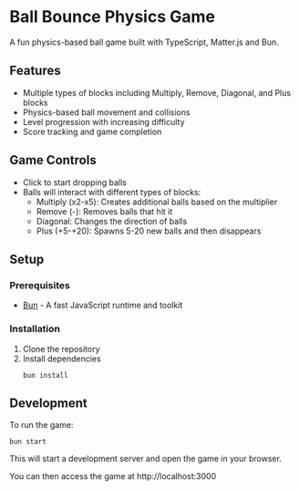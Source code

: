 # Ball Bounce Physics Game

A fun physics-based ball game built with TypeScript, Matter.js and Bun.

## Features

- Multiple types of blocks including Multiply, Remove, Diagonal, and Plus blocks
- Physics-based ball movement and collisions
- Level progression with increasing difficulty
- Score tracking and game completion

## Game Controls

- Click to start dropping balls
- Balls will interact with different types of blocks:
  - Multiply (x2-x5): Creates additional balls based on the multiplier
  - Remove (-): Removes balls that hit it
  - Diagonal: Changes the direction of balls
  - Plus (+5-+20): Spawns 5-20 new balls and then disappears

## Setup

### Prerequisites

- [Bun](https://bun.sh/) - A fast JavaScript runtime and toolkit

### Installation

1. Clone the repository
2. Install dependencies
   ```
   bun install
   ```

## Development

To run the game:

```
bun start
```

This will start a development server and open the game in your browser.

You can then access the game at http://localhost:3000

